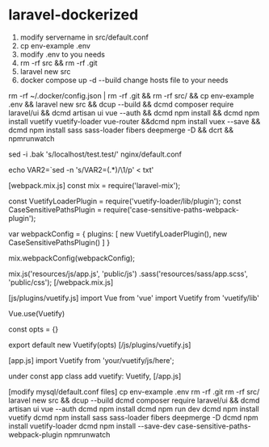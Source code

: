 # laravel-dockerized
1. modify servername in src/default.conf
2. cp env-example .env
3. modify .env to you needs
4. rm -rf src && rm -rf .git
5. laravel new src
6. docker compose up -d --build
  change hosts file to your needs


rm -rf ~/.docker/config.json | rm -rf .git && rm -rf src/ && cp env-example .env && laravel new src && dcup --build && dcmd composer require laravel/ui && dcmd artisan ui vue --auth && dcmd npm install && dcmd npm install vuetify vuetify-loader vue-router &&dcmd npm install vuex --save  && dcmd npm install sass sass-loader fibers deepmerge -D && dcrt && npmrunwatch


sed -i .bak 's/localhost/test.test/' nginx/default.conf

echo VAR2=`sed -n 's/VAR2=\(.*\)/\1/p' < txt'


[webpack.mix.js]
const mix = require('laravel-mix');

const VuetifyLoaderPlugin = require('vuetify-loader/lib/plugin');
const CaseSensitivePathsPlugin = require('case-sensitive-paths-webpack-plugin');

var webpackConfig = {
    plugins: [
        new VuetifyLoaderPlugin(),
        new CaseSensitivePathsPlugin()
    ]
}

mix.webpackConfig(webpackConfig);

mix.js('resources/js/app.js', 'public/js')
    .sass('resources/sass/app.scss', 'public/css');
[/webpack.mix.js]


[js/plugins/vuetify.js]
import Vue from 'vue'
import Vuetify from 'vuetify/lib'

Vue.use(Vuetify)

const opts = {}

export default new Vuetify(opts)
[/js/plugins/vuetify.js]

[app.js]
import Vuetify from 'your/vuetify/js/here';



under const app class add
vuetify: Vuetify,
[/app.js]

[modify mysql/default.conf files]
cp env-example .env
rm -rf .git 
rm -rf src/
laravel new src && dcup --build
dcmd composer require laravel/ui && dcmd artisan ui vue --auth
dcmd npm install 
dcmd npm run dev
dcmd npm install vuetify
dcmd npm install sass sass-loader fibers deepmerge -D
dcmd npm install vuetify-loader
dcmd npm install --save-dev case-sensitive-paths-webpack-plugin
npmrunwatch
